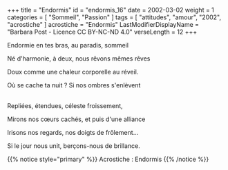 +++
title = "Endormis"
id = "endormis_16"
date = 2002-03-02
weight = 1
categories = [ "Sommeil", "Passion" ]
tags = [ "attitudes", "amour", "2002", "acrostiche" ]
acrostiche = "Endormis"
LastModifierDisplayName = "Barbara Post - Licence CC BY-NC-ND 4.0"
verseLength = 12
+++

Endormie en tes bras, au paradis, sommeil

Né d'harmonie, à deux, nous rêvons mêmes rêves

Doux comme une chaleur corporelle au réveil.

Où se cache ta nuit ? Si nos ombres s'enlèvent

 \
Repliées, étendues, céleste froissement,

Mirons nos cœurs cachés, et puis d'une alliance

Irisons nos regards, nos doigts de frôlement…

Si le jour nous unit, berçons-nous de brillance.

{{% notice style="primary" %}}
Acrostiche : Endormis
{{% /notice %}}
